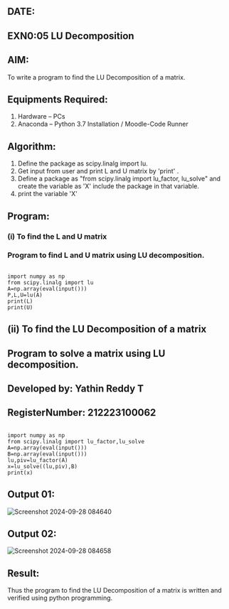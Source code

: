 ## DATE:
## EXN0:05 LU Decomposition 

## AIM:
To write a program to find the LU Decomposition of a matrix.

## Equipments Required:
1. Hardware – PCs
2. Anaconda – Python 3.7 Installation / Moodle-Code Runner

## Algorithm:
1. Define the package as scipy.linalg import lu.
2. Get input from user and print L and U matrix by 'print' .
3. Define a package as "from scipy.linalg import lu_factor, lu_solve" and create the variable as 'X' include the package in that variable.
4. print the variable 'X'

## Program:
### (i) To find the L and U matrix
### Program to find L and U matrix using LU decomposition.
```

import numpy as np
from scipy.linalg import lu
A=np.array(eval(input()))
P,L,U=lu(A)
print(L)
print(U)
```
## (ii) To find the LU Decomposition of a matrix

## Program to solve a matrix using LU decomposition.
## Developed by: Yathin Reddy T
## RegisterNumber: 212223100062


```

import numpy as np
from scipy.linalg import lu_factor,lu_solve
A=np.array(eval(input()))
B=np.array(eval(input()))
lu,piv=lu_factor(A)
x=lu_solve((lu,piv),B)
print(x)
```

## Output 01:

![Screenshot 2024-09-28 084640](https://github.com/user-attachments/assets/2bb0e5d4-3427-4458-babe-4d2fe4aa1241)


## Output 02:
![Screenshot 2024-09-28 084658](https://github.com/user-attachments/assets/4465e7c2-b59f-4635-a716-f56eddf0fa78)
## Result:
Thus the program to find the LU Decomposition of a matrix is written and verified using python programming.

